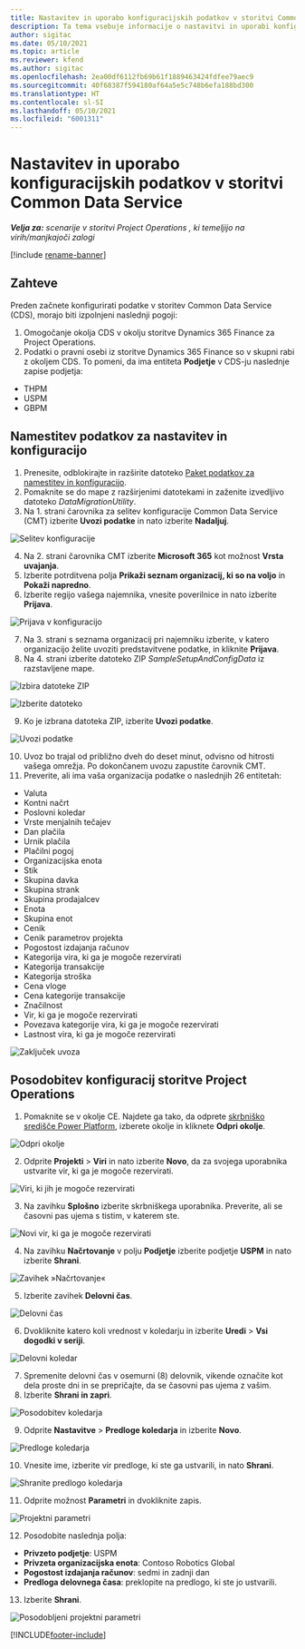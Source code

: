 ```yaml
---
title: Nastavitev in uporabo konfiguracijskih podatkov v storitvi Common Data Service
description: Ta tema vsebuje informacije o nastavitvi in uporabi konfiguracijskih podatkov v storitvi Project Operations.
author: sigitac
ms.date: 05/10/2021
ms.topic: article
ms.reviewer: kfend
ms.author: sigitac
ms.openlocfilehash: 2ea00df6112fb69b61f1889463424fdfee79aec9
ms.sourcegitcommit: 40f68387f594180af64a5e5c748b6efa188bd300
ms.translationtype: HT
ms.contentlocale: sl-SI
ms.lasthandoff: 05/10/2021
ms.locfileid: "6001311"
---
```

# <a name="set-up-and-apply-configuration-data-in-the-common-data-service"></a>Nastavitev in uporabo konfiguracijskih podatkov v storitvi Common Data Service 

_**Velja za:** scenarije v storitvi Project Operations , ki temeljijo na virih/manjkajoči zalogi_

[!include [rename-banner](~/includes/cc-data-platform-banner.md)]

## <a name="prerequisites"></a>Zahteve

Preden začnete konfigurirati podatke v storitev Common Data Service (CDS), morajo biti izpolnjeni naslednji pogoji:

1.  Omogočanje okolja CDS v okolju storitve Dynamics 365 Finance za Project Operations.
2.  Podatki o pravni osebi iz storitve Dynamics 365 Finance so v skupni rabi z okoljem CDS. To pomeni, da ima entiteta **Podjetje** v CDS-ju naslednje zapise podjetja:
  - THPM
  - USPM
  - GBPM

## <a name="install-setup-and-configuration-data"></a>Namestitev podatkov za nastavitev in konfiguracijo

1. Prenesite, odblokirajte in razširite datoteko [Paket podatkov za namestitev in konfiguracijo](https://download.microsoft.com/download/e/2/d/e2da6c98-d5dd-450c-aabe-fd6bf2ba374b/ProjOpsSampleSetupData-%20Integrated%20Latest.zip).
2. Pomaknite se do mape z razširjenimi datotekami in zaženite izvedljivo datoteko *DataMigrationUtility*.
3. Na 1. strani čarovnika za selitev konfiguracije Common Data Service (CMT) izberite **Uvozi podatke** in nato izberite **Nadaljuj**.

![Selitev konfiguracije](./media/1ConfigurationMigration.png)

4. Na 2. strani čarovnika CMT izberite **Microsoft 365** kot možnost **Vrsta uvajanja**.
5. Izberite potrditvena polja **Prikaži seznam organizacij, ki so na voljo** in **Pokaži napredno**.
6. Izberite regijo vašega najemnika, vnesite poverilnice in nato izberite **Prijava**.

![Prijava v konfiguracijo](./media/2ConfigurationSignin.png)

7. Na 3. strani s seznama organizacij pri najemniku izberite, v katero organizacijo želite uvoziti predstavitvene podatke, in kliknite **Prijava**.
8. Na 4. strani izberite datoteko ZIP *SampleSetupAndConfigData* iz razstavljene mape.

![Izbira datoteke ZIP](./media/3ZipFile.png)

![Izberite datoteko](./media/4SelectAFile.png)

9. Ko je izbrana datoteka ZIP, izberite **Uvozi podatke**.

![Uvozi podatke](./media/5ImportData.png)

10. Uvoz bo trajal od približno dveh do deset minut, odvisno od hitrosti vašega omrežja. Po dokončanem uvozu zapustite čarovnik CMT. 
11. Preverite, ali ima vaša organizacija podatke o naslednjih 26 entitetah:

  - Valuta
  - Kontni načrt
  - Poslovni koledar
  - Vrste menjalnih tečajev
  - Dan plačila
  - Urnik plačila
  - Plačilni pogoj
  - Organizacijska enota
  - Stik
  - Skupina davka
  - Skupina strank
  - Skupina prodajalcev
  - Enota
  - Skupina enot
  - Cenik
  - Cenik parametrov projekta
  - Pogostost izdajanja računov
  - Kategorija vira, ki ga je mogoče rezervirati
  - Kategorija transakcije
  - Kategorija stroška
  - Cena vloge
  - Cena kategorije transakcije
  - Značilnost
  - Vir, ki ga je mogoče rezervirati
  - Povezava kategorije vira, ki ga je mogoče rezervirati
  - Lastnost vira, ki ga je mogoče rezervirati

![Zaključek uvoza](./media/6CompleteImport.png)

## <a name="update-project-operations-configurations"></a>Posodobitev konfiguracij storitve Project Operations

1. Pomaknite se v okolje CE. Najdete ga tako, da odprete [skrbniško središče Power Platform](https://admin.powerplatform.microsoft.com/environments), izberete okolje in kliknete **Odpri okolje**. 

![Odpri okolje](./media/7OpenEnvironment.png)

2. Odprite **Projekti** > **Viri** in nato izberite **Novo**, da za svojega uporabnika ustvarite vir, ki ga je mogoče rezervirati.

![Viri, ki jih je mogoče rezervirati](./media/8BookableResources.png)

3. Na zavihku **Splošno** izberite skrbniškega uporabnika. Preverite, ali se časovni pas ujema s tistim, v katerem ste. 

![Novi vir, ki ga je mogoče rezervirati](./media/9NewBookableResource.png)

4. Na zavihku **Načrtovanje** v polju **Podjetje** izberite podjetje **USPM** in nato izberite **Shrani**. 

![Zavihek »Načrtovanje«](./media/10SchedulingTab.png)

5. Izberite zavihek **Delovni čas**.  

![Delovni čas](./media/11WorkHours.png)

6. Dvokliknite katero koli vrednost v koledarju in izberite **Uredi** > **Vsi dogodki v seriji**. 

![Delovni koledar](./media/12WorkCalendar.png)

7. Spremenite delovni čas v osemurni (8) delovnik, vikende označite kot dela proste dni in se prepričajte, da se časovni pas ujema z vašim. 
8. Izberite **Shrani in zapri**.

![Posodobitev koledarja](./media/13UpdateCalendar.png)

9. Odprite **Nastavitve** > **Predloge koledarja** in izberite **Novo**.
 
 ![Predloge koledarja](./media/14CalendarTemplates.png)
 
 10. Vnesite ime, izberite vir predloge, ki ste ga ustvarili, in nato **Shrani**. 
 
 ![Shranite predlogo koledarja](./media/15SaveCalendarTemplate.png)
 
 11. Odprite možnost **Parametri** in dvokliknite zapis. 
 
 ![Projektni parametri](./media/16ProjectParameters.png)
 
12. Posodobite naslednja polja:

 - **Privzeto podjetje**: USPM
 - **Privzeta organizacijska enota**: Contoso Robotics Global
 - **Pogostost izdajanja računov**: sedmi in zadnji dan
 - **Predloga delovnega časa**: preklopite na predlogo, ki ste jo ustvarili.

13. Izberite **Shrani**. 

![Posodobljeni projektni parametri](./media/17UpdatedProjectParameters.png)


[!INCLUDE[footer-include](../includes/footer-banner.md)]
